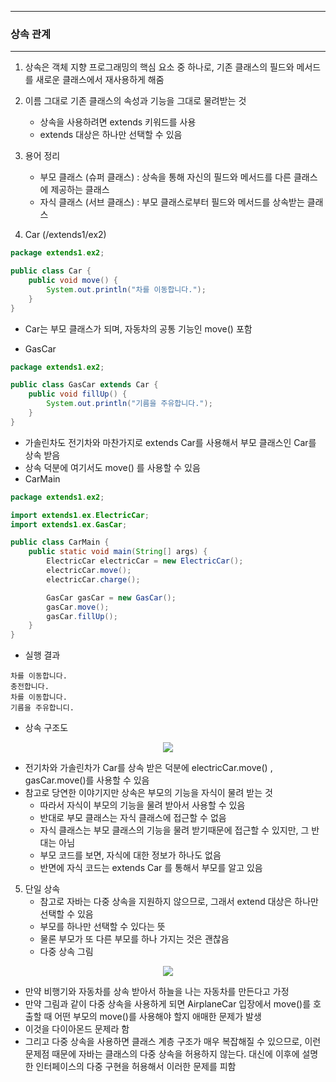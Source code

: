 -----
### 상속 관계
-----
1. 상속은 객체 지향 프로그래밍의 핵심 요소 중 하나로, 기존 클래스의 필드와 메서드를 새로운 클래스에서 재사용하게 해줌
2. 이름 그대로 기존 클래스의 속성과 기능을 그대로 물려받는 것
   - 상속을 사용하려면 extends 키워드를 사용
   - extends 대상은 하나만 선택할 수 있음

3. 용어 정리
   - 부모 클래스 (슈퍼 클래스) : 상속을 통해 자신의 필드와 메서드를 다른 클래스에 제공하는 클래스
   - 자식 클래스 (서브 클래스) : 부모 클래스로부터 필드와 메서드를 상속받는 클래스

4. Car (/extends1/ex2)
```java
package extends1.ex2;

public class Car {
    public void move() {
        System.out.println("차를 이동합니다.");
    }
}
```
  - Car는 부모 클래스가 되며, 자동차의 공통 기능인 move() 포함

  - GasCar
```java
package extends1.ex2;

public class GasCar extends Car {
    public void fillUp() {
        System.out.println("기름을 주유합니다.");
    }
}
```
   - 가솔린차도 전기차와 마찬가지로 extends Car를 사용해서 부모 클래스인 Car를 상속 받음
   - 상속 덕분에 여기서도 move() 를 사용할 수 있음
   - CarMain
```java
package extends1.ex2;

import extends1.ex.ElectricCar;
import extends1.ex.GasCar;

public class CarMain {
    public static void main(String[] args) {
        ElectricCar electricCar = new ElectricCar();
        electricCar.move();
        electricCar.charge();

        GasCar gasCar = new GasCar();
        gasCar.move();
        gasCar.fillUp();
    }
}
```
  - 실행 결과
```
차를 이동합니다.
충전합니다.
차를 이동합니다.
기름을 주유합니디.
```

  - 상속 구조도
<div align="center">
<img src="https://github.com/user-attachments/assets/c2e9b876-df7a-4535-8cce-35b2db480790">
</div>

   - 전기차와 가솔린차가 Car를 상속 받은 덕분에 electricCar.move() , gasCar.move()를 사용할 수 있음
   - 참고로 당연한 이야기지만 상속은 부모의 기능을 자식이 물려 받는 것
     + 따라서 자식이 부모의 기능을 물려 받아서 사용할 수 있음
     + 반대로 부모 클래스는 자식 클래스에 접근할 수 없음
     + 자식 클래스는 부모 클래스의 기능을 물려 받기때문에 접근할 수 있지만, 그 반대는 아님
     + 부모 코드를 보면, 자식에 대한 정보가 하나도 없음
     + 반면에 자식 코드는 extends Car 를 통해서 부모를 알고 있음

5. 단일 상속
    - 참고로 자바는 다중 상속을 지원하지 않으므로, 그래서 extend 대상은 하나만 선택할 수 있음
    - 부모를 하나만 선택할 수 있다는 뜻
    - 물론 부모가 또 다른 부모를 하나 가지는 것은 괜찮음
    - 다중 상속 그림
<div align="center">
<img src="https://github.com/user-attachments/assets/db37c6fd-8208-4c46-99d3-2abb9b49b35a">
</div>

   - 만약 비행기와 자동차를 상속 받아서 하늘을 나는 자동차를 만든다고 가정
   - 만약 그림과 같이 다중 상속을 사용하게 되면 AirplaneCar 입장에서 move()를 호출할 때 어떤 부모의 move()를 사용해야 할지 애매한 문제가 발생
   - 이것을 다이아몬드 문제라 함
   - 그리고 다중 상속을 사용하면 클래스 계층 구조가 매우 복잡해질 수 있으므로, 이런 문제점 때문에 자바는 클래스의 다중 상속을 허용하지 않는다. 대신에 이후에 설명한 인터페이스의 다중 구현을 허용해서 이러한 문제를 피함
